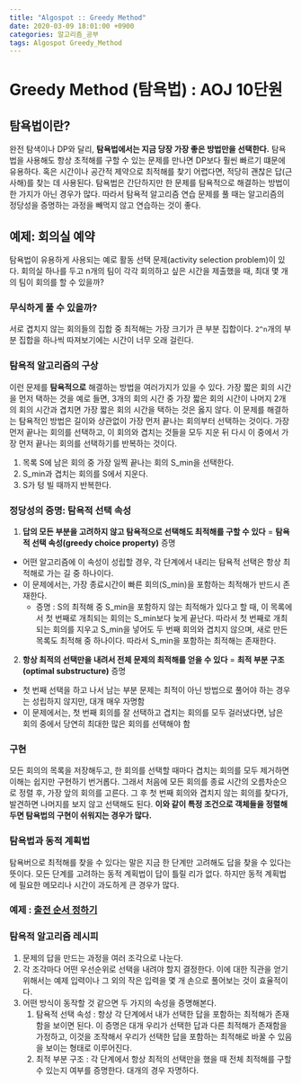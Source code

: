 ```yaml
---
title: "Algospot :: Greedy Method"
date: 2020-03-09 18:01:00 +0900
categories: 알고리즘_공부
tags: Algospot Greedy_Method
---
```


# Greedy Method (탐욕법) : AOJ 10단원  

## 탐욕법이란?

완전 탐색이나 DP와 달리, **탐욕법에서는 지금 당장 가장 좋은 방법만을 선택한다.** 탐욕법을 사용해도 항상 초적해를 구할 수 있는 문제를 만나면 DP보다 훨씬 빠르기 떄문에 유용하다. 혹은 시간이나 공간적 제약으로 최적해를 찾기 어렵다면, 적당히 괜찮은 답(근사해)를 찾는 데 사용된다. 탐욕법은 간단하지만 한 문제를 탐욕적으로 해결하는 방법이 한 가지가 아닌 경우가 많다. 따라서 탐욕적 알고리즘 연습 문제를 풀 때는 알고리즘의 정당성을 증명하는 과정을 빼먹지 않고 연습하는 것이 좋다.  

## 예제: 회의실 예약

탐욕법이 유용하게 사용되는 예로 활동 선택 문제(activity selection problem)이 있다. 회의실 하나를 두고 n개의 팀이 각각 회의하고 싶은 시간을 제출했을 때, 최대 몇 개의 팀이 회의를 할 수 있을까?

### 무식하게 풀 수 있을까?
서로 겹치지 않는 회의들의 집합 중 최적해는 가장 크기가 큰 부분 집합이다. `2^n`개의 부분 집합을 하나씩 따져보기에는 시간이 너무 오래 걸린다.

### 탐욕적 알고리즘의 구상
이런 문제를 **탐욕적으로** 해결하는 방법을 여러가지가 있을 수 있다. 가장 짧은 회의 시간을 먼저 택하는 것을 예로 들면, 3개의 회의 시간 중 가장 짧은 회의 시간이 나머지 2개의 회의 시간과 겹치면 가장 짧은 회의 시간을 택하는 것은 옳지 않다. 이 문제를 해결하는 탐욕적인 방법은 길이와 상관없이 가장 먼저 끝나는 회의부터 선택하는 것이다. 가장 먼저 끝나는 회의를 선택하고, 이 회의와 겹치는 것들을 모두 지운 뒤 다시 이 중에서 가장 먼저 끝나는 회의를 선택하기를 반복하는 것이다.
1. 목록 S에 남은 회의 중 가장 일찍 끝나는 회의 S_min을 선택한다.
1. S_min과 겹치는 회의를 S에서 지운다.
1. S가 텅 빌 때까지 반복한다.

### 정당성의 증명: 탐욕적 선택 속성
1. **답의 모든 부분을 고려하지 않고 탐욕적으로 선택해도 최적해를 구할 수 있다** = **탐욕적 선택 속성(greedy choice property)** 증명
  - 어떤 알고리즘에 이 속성이 성립할 경우, 각 단계에서 내리는 탐욕적 선택은 항상 최적해로 가는 길 중 하나이다.
  - 이 문제에서는, 가장 종료시간이 빠른 회의(S_min)을 포함하는 최적해가 반드시 존재한다.
    - 증명 : S의 최적해 중 S_min을 포함하지 않는 최적해가 있다고 할 때, 이 목록에서 첫 번째로 개최되는 회의는 S_min보다 늦게 끝난다. 따라서 첫 번째로 개최되는 회의를 지우고 S_min을 넣어도 두 번째 회의와 겹치지 않으며, 새로 만든 목록도 최적해 중 하나이다. 따라서 S_min을 포함하는 최적해는 존재한다.
2. **항상 최적의 선택만을 내려서 전체 문제의 최적해를 얻을 수 있다** = **최적 부분 구조(optimal substructure)** 증명
  - 첫 번째 선택을 하고 나서 남는 부분 문제는 최적이 아닌 방법으로 풀어야 하는 경우는 성립하지 않지만, 대개 매우 자명함
  - 이 문제에서는, 첫 번째 회의를 잘 선택하고 겹치는 회의를 모두 걸러냈다면, 남은 회의 중에서 당연히 최대한 많은 회의를 선택해야 함

### 구현

모든 회의의 목록을 저장해두고, 한 회의를 선택할 때마다 겹치는 회의를 모두 제거하면 이해는 쉽지만 구현하기 번거롭다. 그래서 처음에 모든 회의를 종료 시간의 오름차순으로 정렬 후, 가장 앞의 회의를 고른다. 그 후 첫 번째 회의와 겹치지 않는 회의를 찾다가, 발견하면 나머지를 보지 않고 선택해도 된다. **이와 같이 특정 조건으로 객체들을 정렬해두면 탐욕법의 구현이 쉬워지는 경우가 많다.**

### 탐욕법과 동적 계획법

탐욕버으로 최적해를 찾을 수 있다는 말은 지금 한 단계만 고려해도 답을 찾을 수 있다는 뜻이다. 모든 단계를 고려하는 동적 계획법이 답이 틀릴 리가 없다. 하지만 동적 계획법에 필요한 메모리나 시간이 과도하게 큰 경우가 많다.

### 예제 : [출전 순서 정하기](https://kimjungwow.github.io/%EC%95%8C%EA%B3%A0%EB%A6%AC%EC%A6%98_%EB%AC%B8%EC%A0%9C%ED%92%80%EC%9D%B4/MATCHORDER/)

### 탐욕적 알고리즘 레시피
1. 문제의 답을 만드는 과정을 여러 조각으로 나눈다.
1. 각 조각마다 어떤 우선순위로 선택을 내려야 할지 결정한다. 이에 대한 직관을 얻기 위해서는 예제 입력이나 그 외의 작은 입력을 몇 개 손으로 풀어보는 것이 효율적이다.
1. 어떤 방식이 동작할 것 같으면 두 가지의 속성을 증명해본다.
    1. 탐욕적 선택 속성 : 항상 각 단계에서 내가 선택한 답을 포함하는 최적해가 존재함을 보이면 된다. 이 증명은 대개 우리가 선택한 답과 다른 최적해가 존재함을 가정하고, 이것을 조작해서 우리가 선택한 답을 포함하는 최적해로 바꿀 수 있음을 보이는 형태로 이루어진다.
    1. 최적 부분 구조 : 각 단계에서 항상 최적의 선택만을 했을 때 전체 최적해를 구할 수 있는지 여부를 증명한다. 대개의 경우 자명하다.